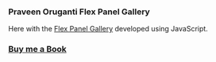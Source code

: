 ### Praveen Oruganti Flex Panel Gallery

Here with the [Flex Panel Gallery](https://praveenoruganti.github.io/praveenoruganti-vanilla-js/0_Projects/praveenoruganti-flex-panel-gallery) developed using JavaScript.

### [Buy me a Book](https://www.buymeacoffee.com/praveenoruganti)